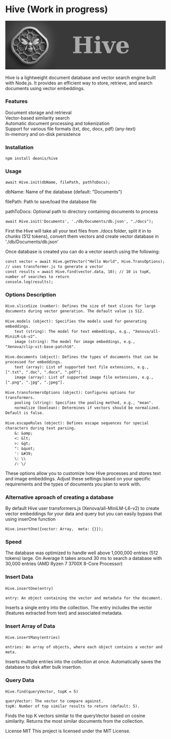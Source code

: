 # Hive (Work in progress)

![Hive](./img/hive.png)

Hive is a lightweight document database and vector search engine built with Node.js. It provides an efficient way to store, retrieve, and search documents using vector embeddings.

### Features

Document storage and retrieval   
Vector-based similarity search  
Automatic document processing and tokenization  
Support for various file formats (txt, doc, docx, pdf) (any-text)  
In-memory and on-disk persistence  

### Installation 
```
npm install deonis/hive 
```

### Usage 
```import Hive from 'hive';  
await Hive.init(dbName, filePath, pathToDocs);
```

dbName: Name of the database (default: "Documents") 

filePath: Path to save/load the database file  

pathToDocs: Optional path to directory containing documents to process 

```
await Hive.init('Documents', './db/Documents/db.json', "./docs");
```


First the Hive will take all your text files from ./docs folder, split it in to chunks (512 tokens), 
convert them  vectors and create vector database in './db/Documents/db.json'  

Once database is created you can do a vector search using the following: 

```
const vector = await Hive.getVector("Hello World", Hive.TransOptions); // uses transformer.js to generate a vector
const results = await Hive.find(vector.data, 10); // 10 is topK, number of searches to return  
console.log(results);
```

### Options Description

    Hive.sliceSize (number): Defines the size of text slices for large documents during vector generation. The default value is 512.  

    Hive.models (object): Specifies the models used for generating embeddings.  
        text (string): The model for text embeddings, e.g., "Xenova/all-MiniLM-L6-v2".  
        image (string): The model for image embeddings, e.g., "Xenova/clip-vit-base-patch16".  

    Hive.documents (object): Defines the types of documents that can be processed for embeddings.  
        text (array): List of supported text file extensions, e.g., [".txt", ".doc", ".docx", ".pdf"].  
        image (array): List of supported image file extensions, e.g., [".png", ".jpg", ".jpeg"].  

    Hive.transformersOptions (object): Configures options for transformers.  
        pooling (string): Specifies the pooling method, e.g., "mean".  
        normalize (boolean): Determines if vectors should be normalized. Default is false.  

    Hive.escapeRules (object): Defines escape sequences for special characters during text parsing.  
        &: &amp;  
        <: &lt;  
        >: &gt;  
        ": &quot;  
        ': &#39;  
        \: \\  
        /: \/  

These options allow you to customize how Hive processes and stores text and image embeddings. Adjust these settings based on your specific requirements and the types of documents you plan to work with.

### Alternative aproach of creating a database

By default Hive user transformers.js (Xenova/all-MiniLM-L6-v2) to create vector embeddings for your data and query but you can easily bypass that using inserOne function 

```
Hive.insertOne({vector: Array,  meta: {}});
```
### Speed

The database was optimized to handle well above 1,000,000 entries (512 tokens) large.
On Average it takes around 30 ms to search a database with 30,000 entries (AMD Ryzen 7 3700X 8-Core Processor)

### Insert Data

```Hive.insertOne(entry)```

    entry: An object containing the vector and metadata for the document.

Inserts a single entry into the collection. The entry includes the vector (features extracted from text) and associated metadata.

### Insert Array of Data

```Hive.insertMany(entries)```

    entries: An array of objects, where each object contains a vector and meta.

Inserts multiple entries into the collection at once. Automatically saves the database to disk after bulk insertion.

### Query Data

```Hive.find(queryVector, topK = 5)```

    queryVector: The vector to compare against.
    topK: Number of top similar results to return (default: 5).

Finds the top K vectors similar to the queryVector based on cosine similarity. Returns the most similar documents from the collection.


License MIT
This project is licensed under the MIT License.
